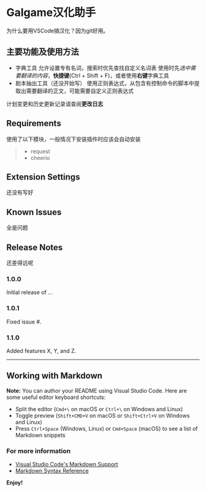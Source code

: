 # Galgame汉化助手

为什么要用VSCode搞汉化？因为git好用。

## 主要功能及使用方法

* 字典工具
    允许设置专有名词，搜索时优先查找自定义名词表
    使用时先*选中需要翻译的内容*，**快捷键**(Ctrl + Shift + F)，或者使用**右键**字典工具
* 剧本抽出工具（还没开始写）
    使用正则表达式，从包含有控制命令的脚本中提取出需要翻译的正文，可能需要自定义正则表达式

计划变更和历史更新记录请查阅**更改日志**

## Requirements

使用了以下模块，一般情况下安装插件时应该会自动安装

> * request
> * cheerio

## Extension Settings

还没有写好

## Known Issues

全是问题

## Release Notes

还差得远呢

### 1.0.0

Initial release of ...

### 1.0.1

Fixed issue #.

### 1.1.0

Added features X, Y, and Z.

-----------------------------------------------------------------------------------------------------------

## Working with Markdown

**Note:** You can author your README using Visual Studio Code.  Here are some useful editor keyboard shortcuts:

* Split the editor (`Cmd+\` on macOS or `Ctrl+\` on Windows and Linux)
* Toggle preview (`Shift+CMD+V` on macOS or `Shift+Ctrl+V` on Windows and Linux)
* Press `Ctrl+Space` (Windows, Linux) or `Cmd+Space` (macOS) to see a list of Markdown snippets

### For more information

* [Visual Studio Code's Markdown Support](http://code.visualstudio.com/docs/languages/markdown)
* [Markdown Syntax Reference](https://help.github.com/articles/markdown-basics/)

**Enjoy!**
